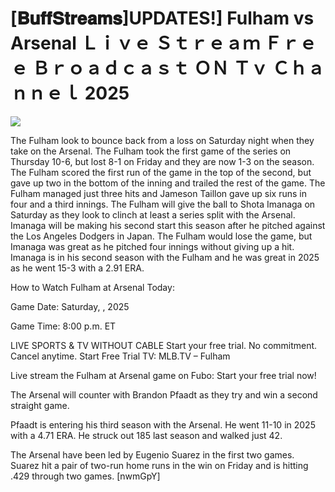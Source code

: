 # [𝐁𝐮𝐟𝐟𝐒𝐭𝐫𝐞𝐚𝐦𝐬]UPDATES!] Fulham vs Arsenal Ｌｉｖｅ Ｓｔｒｅａｍ Ｆｒｅｅ Ｂｒｏａｄｃａｓｔ ＯＮ Ｔｖ Ｃｈａｎｎｅｌ  2025  
  
  
[![](https://i.imgur.com/qSNzIqt.png)](https://movie.rssnews.media/AvxcqXq.php)  
  
The Fulham look to bounce back from a loss on Saturday night when they take on the Arsenal. The Fulham took the first game of the series on Thursday 10-6, but lost 8-1 on Friday and they are now 1-3 on the season. The Fulham scored the first run of the game in the top of the second, but gave up two in the bottom of the inning and trailed the rest of the game. The Fulham managed just three hits and Jameson Taillon gave up six runs in four and a third innings. The Fulham will give the ball to Shota Imanaga on Saturday as they look to clinch at least a series split with the Arsenal. Imanaga will be making his second start this season after he pitched against the Los Angeles Dodgers in Japan. The Fulham would lose the game, but Imanaga was great as he pitched four innings without giving up a hit. Imanaga is in his second season with the Fulham and he was great in 2025 as he went 15-3 with a 2.91 ERA.

How to Watch Fulham at Arsenal Today:

Game Date: Saturday, , 2025

Game Time: 8:00 p.m. ET

LIVE SPORTS & TV WITHOUT CABLE
Start your free trial. No commitment. Cancel anytime.
Start Free Trial
TV: MLB.TV – Fulham

Live stream the Fulham at Arsenal game on Fubo: Start your free trial now!

The Arsenal will counter with Brandon Pfaadt as they try and win a second straight game.

Pfaadt is entering his third season with the Arsenal. He went 11-10 in 2025 with a 4.71 ERA. He struck out 185 last season and walked just 42.

The Arsenal have been led by Eugenio Suarez in the first two games. Suarez hit a pair of two-run home runs in the win on Friday and is hitting .429 through two games. [nwmGpY]